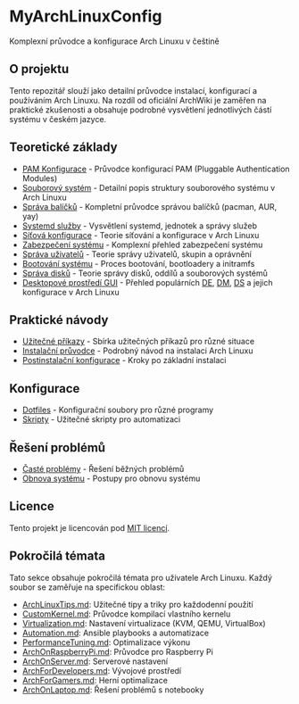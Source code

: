 # MyArchLinuxConfig
Komplexní průvodce a konfigurace Arch Linuxu v češtině

## O projektu
Tento repozitář slouží jako detailní průvodce instalací, konfigurací a používáním Arch Linuxu. Na rozdíl od oficiální ArchWiki je zaměřen na praktické zkušenosti a obsahuje podrobné vysvětlení jednotlivých částí systému v českém jazyce.

## Teoretické základy
- [PAM Konfigurace](PAM-Configuration.md) - Průvodce konfigurací PAM (Pluggable Authentication Modules)
- [Souborový systém](ArchFileSystem.md) - Detailní popis struktury souborového systému v Arch Linuxu
- [Správa balíčků](PackageManagement.md) - Kompletní průvodce správou balíčků (pacman, AUR, yay)
- [Systemd služby](SystemdServices.md) - Vysvětlení systemd, jednotek a správy služeb
- [Síťová konfigurace](NetworkConfiguration.md) - Teorie síťování a konfigurace v Arch Linuxu
- [Zabezpečení systému](SecurityHardening.md) - Komplexní přehled zabezpečení systému
- [Správa uživatelů](UserManagement.md) - Teorie správy uživatelů, skupin a oprávnění
- [Bootování systému](SystemBoot.md) - Proces bootování, bootloadery a initramfs
- [Správa disků](DiskManagement.md) - Teorie správy disků, oddílů a souborových systémů
- [Desktopové prostředí GUI](DesktopEnvironments.md) - Přehled populárních [DE](DesktopEnvironments.md#desktopová-prostředí-de---desktop-enviroments), [DM](DesktopEnvironments.md#správci-přihlášení-dm---display-managers), [DS](DesktopEnvironments.md#display-servers-a-compository-ds---display-servers) a jejich konfigurace v Arch Linuxu

## Praktické návody
- [Užitečné příkazy](UsefulCommands/) - Sbírka užitečných příkazů pro různé situace
- [Instalační průvodce](InstallationGuide.md) - Podrobný návod na instalaci Arch Linuxu
- [Postinstalační konfigurace](PostInstallation.md) - Kroky po základní instalaci

## Konfigurace
- [Dotfiles](Dotfiles/) - Konfigurační soubory pro různé programy
- [Skripty](Scripts/) - Užitečné skripty pro automatizaci

## Řešení problémů
- [Časté problémy](Troubleshooting.md) - Řešení běžných problémů
- [Obnova systému](SystemRecovery.md) - Postupy pro obnovu systému

## Licence
Tento projekt je licencován pod [MIT licencí](LICENSE).

## Pokročilá témata

Tato sekce obsahuje pokročilá témata pro uživatele Arch Linuxu. Každý soubor se zaměřuje na specifickou oblast:

- [ArchLinuxTips.md](AdvancedTopics/ArchLinuxTips.md): Užitečné tipy a triky pro každodenní použití
- [CustomKernel.md](AdvancedTopics/CustomKernel.md): Průvodce kompilací vlastního kernelu
- [Virtualization.md](AdvancedTopics/Virtualization.md): Nastavení virtualizace (KVM, QEMU, VirtualBox)
- [Automation.md](AdvancedTopics/Automation.md): Ansible playbooks a automatizace
- [PerformanceTuning.md](AdvancedTopics/PerformanceTuning.md): Optimalizace výkonu
- [ArchOnRaspberryPi.md](AdvancedTopics/ArchOnRaspberryPi.md): Průvodce pro Raspberry Pi
- [ArchOnServer.md](AdvancedTopics/ArchOnServer.md): Serverové nastavení
- [ArchForDevelopers.md](AdvancedTopics/ArchForDevelopers.md): Vývojové prostředí
- [ArchForGamers.md](AdvancedTopics/ArchForGamers.md): Herní optimalizace
- [ArchOnLaptop.md](AdvancedTopics/ArchOnLaptop.md): Řešení problémů s notebooky
